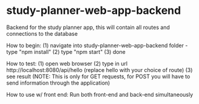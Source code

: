 # study-planner-web-app-backend
Backend for the study planner app, this will contain all routes and connections to the database

How to begin:
(1) navigate into study-planner-web-app-backend folder - type "npm install"
(2) type "npm start"
(3) done

How to test:
(1) open web browser
(2) type in url http://localhost:8080/api/hello (replace hello with your choice of route)
(3) see result (NOTE: This is only for GET requests, for POST you will have to send information through the application)

How to use w/ front end:
Run both front-end and back-end simultaneously

